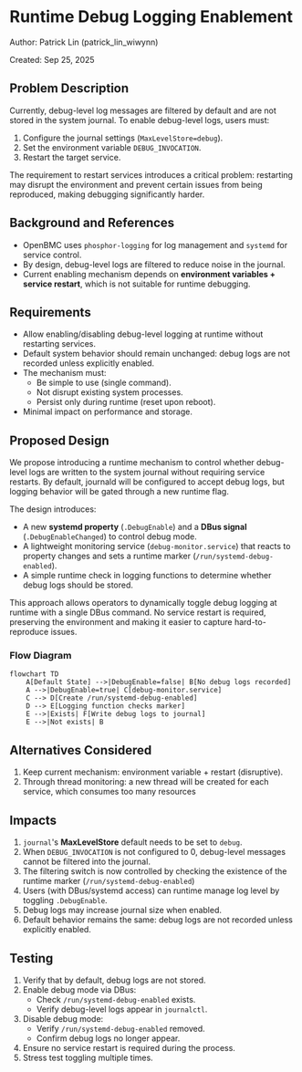 # Runtime Debug Logging Enablement

Author: Patrick Lin (patrick_lin_wiwynn)

Created: Sep 25, 2025

## Problem Description

Currently, debug-level log messages are filtered by default and are not stored
in the system journal. To enable debug-level logs, users must:

1. Configure the journal settings (`MaxLevelStore=debug`).
2. Set the environment variable `DEBUG_INVOCATION`.
3. Restart the target service.

The requirement to restart services introduces a critical problem: restarting
may disrupt the environment and prevent certain issues from being reproduced,
making debugging significantly harder.

## Background and References

- OpenBMC uses `phosphor-logging` for log management and `systemd` for service
  control.
- By design, debug-level logs are filtered to reduce noise in the journal.
- Current enabling mechanism depends on **environment variables + service
  restart**, which is not suitable for runtime debugging.

## Requirements

- Allow enabling/disabling debug-level logging at runtime without restarting
  services.
- Default system behavior should remain unchanged: debug logs are not recorded
  unless explicitly enabled.
- The mechanism must:
  - Be simple to use (single command).
  - Not disrupt existing system processes.
  - Persist only during runtime (reset upon reboot).
- Minimal impact on performance and storage.

## Proposed Design

We propose introducing a runtime mechanism to control whether debug-level logs
are written to the system journal without requiring service restarts. By
default, journald will be configured to accept debug logs, but logging behavior
will be gated through a new runtime flag.

The design introduces:

- A new **systemd property** (`.DebugEnable`) and a **DBus signal**
  (`.DebugEnableChanged`) to control debug mode.
- A lightweight monitoring service (`debug-monitor.service`) that reacts to
  property changes and sets a runtime marker (`/run/systemd-debug-enabled`).
- A simple runtime check in logging functions to determine whether debug logs
  should be stored.

This approach allows operators to dynamically toggle debug logging at runtime
with a single DBus command. No service restart is required, preserving the
environment and making it easier to capture hard-to-reproduce issues.

### Flow Diagram

```mermaid
flowchart TD
    A[Default State] -->|DebugEnable=false| B[No debug logs recorded]
    A -->|DebugEnable=true| C[debug-monitor.service]
    C --> D[Create /run/systemd-debug-enabled]
    D --> E[Logging function checks marker]
    E -->|Exists| F[Write debug logs to journal]
    E -->|Not exists| B
```

## Alternatives Considered

1. Keep current mechanism: environment variable + restart (disruptive).
2. Through thread monitoring: a new thread will be created for each service,
   which consumes too many resources

## Impacts

1. `journal`'s **MaxLevelStore** default needs to be set to `debug`.
2. When `DEBUG_INVOCATION` is not configured to 0, debug-level messages cannot
   be filtered into the journal.
3. The filtering switch is now controlled by checking the existence of the
   runtime marker (`/run/systemd-debug-enabled`)
4. Users (with DBus/systemd access) can runtime manage log level by toggling
   `.DebugEnable`.
5. Debug logs may increase journal size when enabled.
6. Default behavior remains the same: debug logs are not recorded unless
   explicitly enabled.

## Testing

1. Verify that by default, debug logs are not stored.
2. Enable debug mode via DBus:
   - Check `/run/systemd-debug-enabled` exists.
   - Verify debug-level logs appear in `journalctl`.
3. Disable debug mode:
   - Verify `/run/systemd-debug-enabled` removed.
   - Confirm debug logs no longer appear.
4. Ensure no service restart is required during the process.
5. Stress test toggling multiple times.

